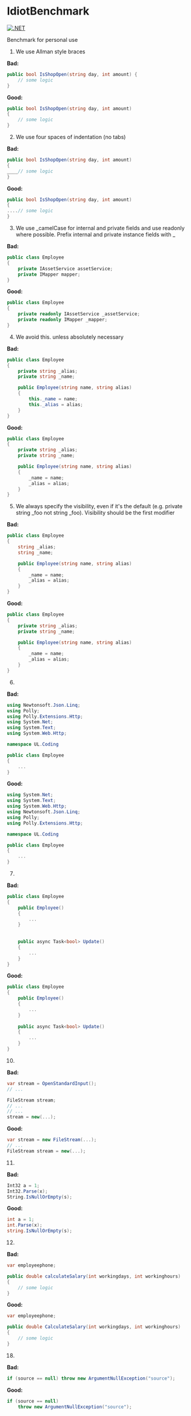 # IdiotBenchmark

[![.NET](https://github.com/akitelesforo/IdiotBenchmark/actions/workflows/dotnet.yml/badge.svg?branch=main)](https://github.com/akitelesforo/IdiotBenchmark/actions/workflows/dotnet.yml)

Benchmark for personal use

1. We use Allman style braces

**Bad:**

```csharp
public bool IsShopOpen(string day, int amount) {
    // some logic
}
```

**Good:**

```csharp
public bool IsShopOpen(string day, int amount)
{
    // some logic
}
```

2. We use four spaces of indentation (no tabs)

**Bad:**

```csharp
public bool IsShopOpen(string day, int amount) 
{
____// some logic
}
```

**Good:**

```csharp
public bool IsShopOpen(string day, int amount)
{
....// some logic
}
```

3. We use _camelCase for internal and private fields and use readonly where possible. Prefix internal and private instance fields with _

**Bad:**

```csharp
public class Employee
{
    private IAssetService assetService;
    private IMapper mapper;
}
```

**Good:**

```csharp
public class Employee
{
    private readonly IAssetService _assetService;
    private readonly IMapper _mapper;
}
```

4. We avoid this. unless absolutely necessary

**Bad:**

```csharp
public class Employee
{
    private string _alias;
    private string _name;

    public Employee(string name, string alias)
    {
        this._name = name;
        this._alias = alias;
    }
}
```

**Good:**

```csharp
public class Employee
{
    private string _alias;
    private string _name;

    public Employee(string name, string alias)
    {
        _name = name;
        _alias = alias;
    }
}
```

5. We always specify the visibility, even if it's the default (e.g. private string _foo not string _foo). Visibility should be the first modifier

**Bad:**

```csharp
public class Employee
{
    string _alias;
    string _name;

    public Employee(string name, string alias)
    {
        _name = name;
        _alias = alias;
    }
}
```

**Good:**

```csharp
public class Employee
{
    private string _alias;
    private string _name;

    public Employee(string name, string alias)
    {
        _name = name;
        _alias = alias;
    }
}
```

6.

**Bad:**

```csharp
using Newtonsoft.Json.Linq;
using Polly;
using Polly.Extensions.Http;
using System.Net;
using System.Text;
using System.Web.Http;

namespace UL.Coding

public class Employee
{
    ...
}
```

**Good:**

```csharp
using System.Net;
using System.Text;
using System.Web.Http;
using Newtonsoft.Json.Linq;
using Polly;
using Polly.Extensions.Http;

namespace UL.Coding

public class Employee
{
    ...
}
```


7.

**Bad:**

```csharp
public class Employee
{
    public Employee()
    {
        ...
    }
    
    
    public async Task<bool> Update()
    {
        ...
    }
}
```

**Good:**

```csharp
public class Employee
{
    public Employee()
    {
        ...
    }    
    
    public async Task<bool> Update()
    {
        ...
    }
}
```


10.

**Bad:**

```csharp
var stream = OpenStandardInput();
// ...

FileStream stream;
// ...
// ...
stream = new(...);
```

**Good:**

```csharp
var stream = new FileStream(...);
// ...
FileStream stream = new(...);
```


11.

**Bad:**

```csharp
Int32 a = 1;
Int32.Parse(x);
String.IsNullOrEmpty(s);
```

**Good:**

```csharp
int a = 1;
int.Parse(x);
string.IsNullOrEmpty(s);
```

12.

**Bad:**

```csharp
var employeephone;

public double calculateSalary(int workingdays, int workinghours)
{
    // some logic
}
```

**Good:**

```csharp
var employeephone;

public double CalculateSalary(int workingdays, int workinghours)
{
    // some logic
}
```

18.

**Bad:**

```csharp
if (source == null) throw new ArgumentNullException("source");
```

**Good:**

```csharp
if (source == null)
    throw new ArgumentNullException("source");
```
